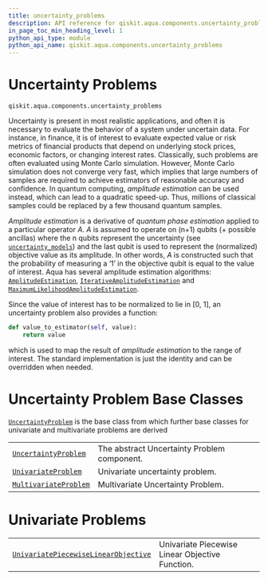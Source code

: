 ```yaml
---
title: uncertainty_problems
description: API reference for qiskit.aqua.components.uncertainty_problems
in_page_toc_min_heading_level: 1
python_api_type: module
python_api_name: qiskit.aqua.components.uncertainty_problems
---
```


<span id="module-qiskit.aqua.components.uncertainty_problems" />

<span id="qiskit-aqua-components-uncertainty-problems" />

<span id="uncertainty-problems-qiskit-aqua-components-uncertainty-problems" />

# Uncertainty Problems

<span id="module-qiskit.aqua.components.uncertainty_problems" />

`qiskit.aqua.components.uncertainty_problems`

Uncertainty is present in most realistic applications, and often it is necessary to evaluate the behavior of a system under uncertain data. For instance, in finance, it is of interest to evaluate expected value or risk metrics of financial products that depend on underlying stock prices, economic factors, or changing interest rates. Classically, such problems are often evaluated using Monte Carlo simulation. However, Monte Carlo simulation does not converge very fast, which implies that large numbers of samples are required to achieve estimators of reasonable accuracy and confidence. In quantum computing, *amplitude estimation* can be used instead, which can lead to a quadratic speed-up. Thus, millions of classical samples could be replaced by a few thousand quantum samples.

*Amplitude estimation* is a derivative of *quantum phase estimation* applied to a particular operator $A$. $A$ is assumed to operate on (n+1) qubits (+ possible ancillas) where the n qubits represent the uncertainty (see [`uncertainty_models`](qiskit.aqua.components.uncertainty_models#module-qiskit.aqua.components.uncertainty_models "qiskit.aqua.components.uncertainty_models")) and the last qubit is used to represent the (normalized) objective value as its amplitude. In other words, $A$ is constructed such that the probability of measuring a ‘1’ in the objective qubit is equal to the value of interest. Aqua has several amplitude estimation algorithms: [`AmplitudeEstimation`](qiskit.aqua.algorithms.AmplitudeEstimation#qiskit.aqua.algorithms.AmplitudeEstimation "qiskit.aqua.algorithms.AmplitudeEstimation"), [`IterativeAmplitudeEstimation`](qiskit.aqua.algorithms.IterativeAmplitudeEstimation#qiskit.aqua.algorithms.IterativeAmplitudeEstimation "qiskit.aqua.algorithms.IterativeAmplitudeEstimation") and [`MaximumLikelihoodAmplitudeEstimation`](qiskit.aqua.algorithms.MaximumLikelihoodAmplitudeEstimation#qiskit.aqua.algorithms.MaximumLikelihoodAmplitudeEstimation "qiskit.aqua.algorithms.MaximumLikelihoodAmplitudeEstimation").

Since the value of interest has to be normalized to lie in \[0, 1], an uncertainty problem also provides a function:

```python
def value_to_estimator(self, value):
    return value
```

which is used to map the result of *amplitude estimation* to the range of interest. The standard implementation is just the identity and can be overridden when needed.

# Uncertainty Problem Base Classes

[`UncertaintyProblem`](qiskit.aqua.components.uncertainty_problems.UncertaintyProblem#qiskit.aqua.components.uncertainty_problems.UncertaintyProblem "qiskit.aqua.components.uncertainty_problems.UncertaintyProblem") is the base class from which further base classes for univariate and multivariate problems are derived

|                                                                                                                                                                                                                            |                                             |
| -------------------------------------------------------------------------------------------------------------------------------------------------------------------------------------------------------------------------- | ------------------------------------------- |
| [`UncertaintyProblem`](qiskit.aqua.components.uncertainty_problems.UncertaintyProblem#qiskit.aqua.components.uncertainty_problems.UncertaintyProblem "qiskit.aqua.components.uncertainty_problems.UncertaintyProblem")     | The abstract Uncertainty Problem component. |
| [`UnivariateProblem`](qiskit.aqua.components.uncertainty_problems.UnivariateProblem#qiskit.aqua.components.uncertainty_problems.UnivariateProblem "qiskit.aqua.components.uncertainty_problems.UnivariateProblem")         | Univariate uncertainty problem.             |
| [`MultivariateProblem`](qiskit.aqua.components.uncertainty_problems.MultivariateProblem#qiskit.aqua.components.uncertainty_problems.MultivariateProblem "qiskit.aqua.components.uncertainty_problems.MultivariateProblem") | Multivariate Uncertainty Problem.           |

# Univariate Problems

|                                                                                                                                                                                                                                                                                        |                                                 |
| -------------------------------------------------------------------------------------------------------------------------------------------------------------------------------------------------------------------------------------------------------------------------------------- | ----------------------------------------------- |
| [`UnivariatePiecewiseLinearObjective`](qiskit.aqua.components.uncertainty_problems.UnivariatePiecewiseLinearObjective#qiskit.aqua.components.uncertainty_problems.UnivariatePiecewiseLinearObjective "qiskit.aqua.components.uncertainty_problems.UnivariatePiecewiseLinearObjective") | Univariate Piecewise Linear Objective Function. |

